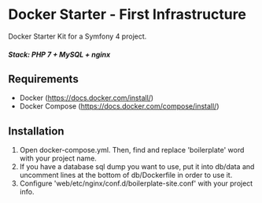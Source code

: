 # Docker Starter - First Infrastructure

Docker Starter Kit for a Symfony 4 project.
 
##### Stack: PHP 7 + MySQL + nginx
    
## Requirements

- Docker (https://docs.docker.com/install/)
- Docker Compose (https://docs.docker.com/compose/install/)

## Installation

1. Open docker-compose.yml. Then, find and replace 'boilerplate' word with your project name.
2. If you have a database sql dump you want to use, put it into db/data and uncomment lines at the bottom of db/Dockerfile 
   in order to use it.
3. Configure 'web/etc/nginx/conf.d/boilerplate-site.conf' with your project info.

